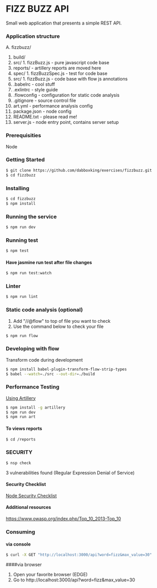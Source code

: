 # FIZZ BUZZ API
<p>Small web application that presents a simple REST API.</p>

### Application structure
A. fizzbuzz/
  1. build/
  2. src/
    1. fizzBuzz.js - pure javascript code base
  3. reports/ - artillery reports are moved here
  4. spec/
    1. fizzBuzzSpec.js - test for code base
  5. src/
    1. fizzBuzz.js - code base with flow js annotations
  6. .babelrc - cool stuff
  7. .exlintrc - style guide
  8. .flowconfig - configuration for static code analysis
  9. .gitignore - source control file
  10. art.yml - performance analysis config
  11. package.json - node config
  12. README.txt - please read me!
  13. server.js - node entry point, contains server setup

### Prerequisities
Node

### Getting Started
```bash
$ git clone https://github.com/dabboxking/exercises/fizzbuzz.git
$ cd fizzbuzz
```

### Installing
```bash
$ cd fizzbuzz
$ npm install
```

### Running the service
```bash
$ npm run dev
```

### Running test
```bash
$ npm test
```

#### Have jasmine run test after file changes
```bash
$ npm run test:watch
```

### Linter
```bash
$ npm run lint
```

### Static code analysis (optional)
1. Add "//@flow" to top of file you want to check
2. Use the command below to check your file
```bash
$ npm run flow
```

### Developing with flow
<p>Transform code during development</p>

```bash
$ npm install babel-plugin-transform-flow-strip-types
$ babel --watch=./src --out-dir=./build
```

### Performance Testing
<p><a href="https://artillery.io/docs/index.html">Using Artillery</a></p>

```bash
$ npm install -g artillery
$ npm run dev
$ npm run art
```

#### To views reports
```bash
$ cd /reports
```

### SECURITY
```bash
$ nsp check
```

<p>3 vulnerabilities found (Regular Expression Denial of Service)</p>

#### Security Checklist
<a href="https://blog.risingstack.com/node-js-security-checklist/">Node Security Checklist</a>

#### Additional resources
https://www.owasp.org/index.php/Top_10_2013-Top_10

### Consuming
#### via console

```bash
$ curl -X GET "http://localhost:3000/api?word=fizz&max_value=30"
```

####via browser
1. Open your favorite browser (EDGE)
2. Go to http://localhost:3000/api?word=fizz&max_value=30
